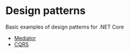# Design patterns

Basic examples of design patterns for .NET Core

- [Mediator](/MediatorPattern)
- [CQRS](/CQRS)
